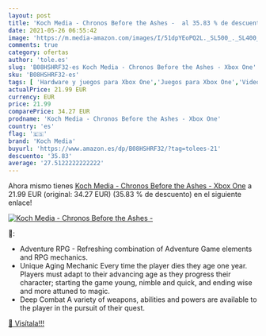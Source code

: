 ```yaml
---
layout: post
title: 'Koch Media - Chronos Before the Ashes -  al 35.83 % de descuento'
date: 2021-05-26 06:55:42
image: 'https://m.media-amazon.com/images/I/51dpYEoPQ2L._SL500_._SL400_.jpg'
comments: true
category: ofertas
author: 'tole.es'
slug: 'B08HSHRF32-es Koch Media - Chronos Before the Ashes - Xbox One'
sku: 'B08HSHRF32-es'
tags: [ 'Hardware y juegos para Xbox One','Juegos para Xbox One','Videojuegos','koch media','xbox', ]
actualPrice: 21.99 EUR
currency: EUR
price: 21.99
comparePrice: 34.27 EUR
prodname: 'Koch Media - Chronos Before the Ashes - Xbox One'
country: 'es'
flag: '🇪🇸'
brand: 'Koch Media'
buyurl: 'https://www.amazon.es/dp/B08HSHRF32/?tag=tolees-21'
descuento: '35.83'
average: '27.5122222222222'
---
```


Ahora mismo tienes [Koch Media - Chronos Before the Ashes - Xbox One](https://www.amazon.es/dp/B08HSHRF32/?tag=tolees-21) a 21.99 EUR (original: 34.27 EUR) (35.83 %  de descuento) en el siguiente enlace!

[![Koch Media - Chronos Before the Ashes - ](https://m.media-amazon.com/images/I/51dpYEoPQ2L._SL500_._SL400_.jpg)](https://www.amazon.es/dp/B08HSHRF32/?tag=tolees-21)

🔎:

- Adventure RPG - Refreshing combination of Adventure Game elements and RPG mechanics.
- Unique Aging Mechanic Every time the player dies they age one year. Players must adapt to their advancing age as they progress their character; starting the game young, nimble and quick, and ending wise and more attuned to magic.
- Deep Combat A variety of weapons, abilities and powers are available to the player in the pursuit of their quest.

[🛒 Visítala!!!](https://www.amazon.es/dp/B08HSHRF32/?tag=tolees-21)
